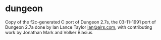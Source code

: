 # dungeon
Copy of the f2c-generated C port of Dungeon 2.7s, the 03-11-1991 port of Dungeon 2.7a done by Ian Lance Taylor ian@airs.com, with contributing work by Jonathan Mark and Volker Blasius.
